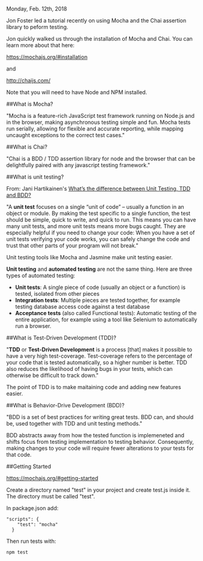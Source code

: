 Monday, Feb. 12th, 2018

Jon Foster led a tutorial recently on using Mocha and the Chai assertion library to peform testing.

Jon quickly walked us through the installation of Mocha and Chai. You can learn more about that here:

https://mochajs.org/#installation

and

http://chaijs.com/

Note that you will need to have Node and NPM installed.

##What is Mocha?

"Mocha is a feature-rich JavaScript test framework running on Node.js and in the browser, making asynchronous testing simple and fun. Mocha tests run serially, allowing for flexible and accurate reporting, while mapping uncaught exceptions to the correct test cases."

##What is Chai?

"Chai is a BDD / TDD assertion library for node and the browser that can be delightfully paired with any javascript testing framework."

##What is unit testing?

From: Jani Hartikainen's [What’s the difference between Unit Testing, TDD and BDD?](http://www.tutorialsteacher.com/nodejs/nodejs-module-exports)

"A **unit test** focuses on a single “unit of code” – usually a function in an object or module. By making the test specific to a single function, the test should be simple, quick to write, and quick to run. This means you can have many unit tests, and more unit tests means more bugs caught. They are especially helpful if you need to change your code: When you have a set of unit tests verifying your code works, you can safely change the code and trust that other parts of your program will not break."

Unit testing tools like Mocha and Jasmine make unit testing easier.

**Unit testing** and **automated testing** are not the same thing. Here are three types of automated testing:

- **Unit tests**: A single piece of code (usually an object or a function) is tested, isolated from other pieces
- **Integration tests**: Multiple pieces are tested together, for example testing database access code against a test database
- **Acceptance tests** (also called Functional tests): Automatic testing of the entire application, for example using a tool like Selenium to automatically run a browser.

##What is Test-Driven Development (TDD)?

"**TDD** or **Test-Driven Development** is a process [that] makes it possible to have a very high test-coverage. Test-coverage refers to the percentage of your code that is tested automatically, so a higher number is better. TDD also reduces the likelihood of having bugs in your tests, which can otherwise be difficult to track down."

The point of TDD is to make maitaining code and adding new features easier.

##What is Behavior-Drive Development (BDD)?

"BDD is a set of best practices for writing great tests. BDD can, and should be, used together with TDD and unit testing methods."

BDD abstracts away from how the tested function is implemeneted and shifts focus from testing implementation to testing behavior. Consequently, making changes to your code will require fewer alterations to your tests for that code.

##Getting Started

https://mochajs.org/#getting-started

Create a directory named "test" in your project and create test.js inside it. The directory must be called "test".

In package.json add:
```
"scripts": {
    "test": "mocha"
  }
```
Then run tests with:
```
npm test
```
